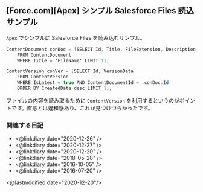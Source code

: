 ## [Force.com][Apex] シンプル Salesforce Files 読込サンプル

`Apex` でシンプルに Salesforce Files を読み込むサンプル。

```java
ContentDocument conDoc = [SELECT Id, Title, FileExtension, Description, ContentSize, LastModifiedDate, ParentId
    FROM ContentDocument
    WHERE Title = 'FileName' LIMIT 1];

ContentVersion conVer = [SELECT Id, VersionData
    FROM ContentVersion
    WHERE IsLatest = true AND ContentDocumentId = :conDoc.Id
    ORDER BY CreatedDate desc LIMIT 1];
```

ファイルの内容を読み取るために `ContentVersion` を利用するというのがポイントです。直感とは違和感あり、これが見つけづらかったです。

### 関連する日記

- <@linkdiary date="2020-12-26" />
- <@linkdiary date="2020-12-27" />
- <@linkdiary date="2020-12-20" />
- <@linkdiary date="2018-05-28" />
- <@linkdiary date="2016-10-05" />
- <@linkdiary date="2016-07-20" />

<@lastmodified date="2020-12-20"/>
